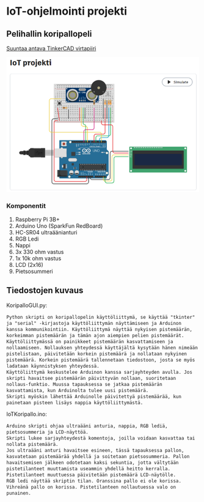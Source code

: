 # IoT-ohjelmointi projekti

## Pelihallin koripallopeli

[Suuntaa antava TinkerCAD virtapiiri](https://www.tinkercad.com/things/4R87mIRfiRz-iot-projekti?sharecode=Ea1lM735HB9TrEcFXiUK6mqv-xxSH20Ct1si783S-Xo)

![Kuva virtapiiristä](https://github.com/tautautautautau/IoTProjekti/blob/main/Circuit.png)

### Komponentit
1. Raspberry Pi 3B+
2. Arduino Uno (SparkFun RedBoard)
3. HC-SR04 ultraäänianturi
4. RGB Ledi
5. Nappi
6. 3x 330 ohm vastus
7. 1x 10k ohm vastus
8. LCD (2x16)
9. Pietsosummeri

## Tiedostojen kuvaus
KoripalloGUI.py:

	Python skripti on koripallopelin käyttöliittymä, se käyttää "tkinter" ja "serial" -kirjastoja käyttöliittymän näyttämiseen ja Arduinon kanssa kommunikointiin. Käyttöliittymä näyttää nykyisen pistemäärän, korkeimman pistemäärän ja tämän ajon aiempien pelien pistemäärät.
	Käyttöliittymässä on painikkeet pistemäärän kasvattamiseen ja nollaamiseen. Nollauksen yhteydessä käyttäjältä kysytään hänen nimeään pistelistaan, päivitetään korkein pistemäärä ja nollataan nykyinen pistemäärä. Korkein pistemäärä tallennetaan tiedostoon, josta se myös ladataan käynnistyksen yhteydessä.
	Käyttöliittymä keskustelee Arduinon kanssa sarjayhteyden avulla. Jos skripti havaitsee pistemäärän päivittyvän nollaan, suoritetaan nollaus-funktio. Muussa tapauksessa se jatkaa pistemäärän kasvattamista, kun Arduinolta tulee uusi pistemäärä.
	Skripti myöskin lähettää Arduinolle päivitettyä pistemäärää, kun painetaan pisteen lisäys nappia käyttöliittymästä.

IoTKoripallo.ino:

	Arduino skripti ohjaa ultraääni anturia, nappia, RGB lediä, pietsosummeria ja LCD-näyttöä.
	Skripti lukee sarjayhteydestä komentoja, joilla voidaan kasvattaa tai nollata pistemäärä.
	Jos ultraääni anturi havaitsee esineen, tässä tapauksessa pallon, kasvatetaan pistemäärää yhdellä ja soitetaan pietsosummeria. Pallon havaitsemisen jälkeen odotetaan kaksi sekuntia, jotta vältytään pistetilanteet muuttamista useammin yhdellä heitto kerralla.
	Pistetilanteet muuttuessa päivitetään pistemäärä LCD-näytölle.
	RGB ledi näyttää skriptin tilan. Oranssina pallo ei ole korissa. Vihreänä pallo on korissa. Pistetilanteen nollautuessa valo on punainen.